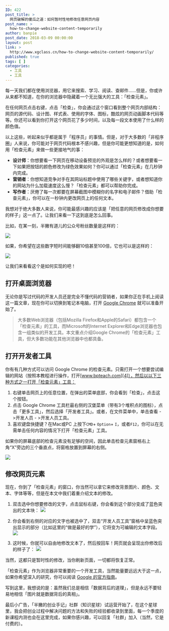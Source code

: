 ```yaml
---
ID: 422
post_title: >
  网页破解的傻瓜之道：如何暂时性地修改任意网页内容
post_name: >
  how-to-change-website-content-temporarily
author: banpie
post_date: 2018-03-09 00:00:00
layout: post
link: >
  http://www.xgclass.cn/how-to-change-website-content-temporarily/
published: true
tags: [ ]
categories:
  - 工具
  - 工具
---
```

每一天我们都在使用浏览器，用它来搜索、学习、阅读、查邮件……但是，你或许从来都不知道，在你的浏览器中隐藏着一个无比强大的工具：「检查元素」。

在任何网页点击右键，点击「检查」，你会通过这个窗口看到整个网页内部结构：网页的源代码、设计图、样式表、使用的字体、图标，酷炫的网页动画脚本代码等等。你还可以看到你打开这个网页花了多少时间，以及每一段文本使用了什么样的颜色值。

以上这些，听起来似乎都是属于「程序员」的事情。但是，对于大多数的「非程序圈」人来说，你可能对于网页代码根本不感兴趣，但是你可能更想知道的是，如何用「检查元素」来做一些更接地气的事：

*   **设计师**：你想要看一下网页在移动设备预览的外观是怎么样的？或者想要看一下如果把按钮的颜色修改为绿色效果如何？你可以通过「检查元素」在几秒钟内完成。
*   **营销者**：你想知道竞争对手在其网站标题中使用了哪些关键字，或者想知道你的网站为什么加载速度这么慢？「检查元素」都可以帮助你完成。
*   **写作者**：厌倦了每一次都要在屏幕截图中模糊你的名字和电子邮件？借助「检查元素」，你可以在一秒钟内更改网页上的任何文本。

我想对于绝大多数人来说，你可能最感兴趣的应该是「把任意的网页修改成你想要的样子」这一点了。让我们来看一下这到底是怎么回事。

比如，在某一刻，半撇有道儿的公众号粉丝数量是这样的：

![][1]

如果，你希望在这些数字短时间能够翻10倍甚至100倍，它也可以是这样的：

![][2]

让我们来看看这个是如何实现的吧！

## 打开桌面浏览器

无论你是写过代码的开发人员还是完全不懂代码的营销者，如果你正在手机上阅读这一篇文章，现在你可以切换到笔记本电脑，打开 [Google Chrome][3] 就可以准备开始了。

> 大多数Web浏览器（包括Mozilla Firefox和Apple的Safari）都包含一个「检查元素」的工具，而Microsoft的Internet Explorer和Edge浏览器也包含一组类似的开发工具。本文重点介绍Google Chrome的「检查元素」工具，但大多数功能在其他浏览器中也都具备。

## 打开开发者工具

你有有几种方式可以访问 Google Chrome 的检查元素。只需打开一个想要尝试编辑的网站（按照本教程进行操作，打开[www.bpteach.com][4]），然后以以下三种方式之一打开「检查元素」工具：

1.  右键单击网页上的任意位置，在弹出的菜单底部，你会看到「检查」，点击这个按钮。
2.  点击 Google Chrome 工具栏最右侧的汉堡菜单（带有3个堆积点的图标），点击「更多工具」，然后选择「开发者工具」。或者，在文件菜单中，单击查看 - >开发人员 - >开发人员工具。
3.  喜欢键盘快捷键？在Mac或PC 上按下`CMD`+ `Option`+ `I`，或者`F12`，你可以在无需单击任何内容的情况下打开「检查元素」工具。

如果你的屏幕底部的检查元素没有足够的空间，因此单击检查元素窗格右上角“X”旁边的三个垂直点，将窗格放置到屏幕的右侧。

![][5]

## 修改网页元素

现在，你到了「检查元素」的窗口，你当然可以拿它来修改背景图片、颜色、文本、字体等等，但是在本文中我们着重介绍文本的修改。

1.  双击选中你想要修改的文字，点击鼠标右键，你会看到这个部分变成了蓝色突出的文本块： ![][6]

2.  你会看到右侧的对应的文字也被选中了，双击“开发人员工具”窗格中呈蓝色突出显示的部分（比如这里的“做是最好的学”），它将变为可编辑的文本字段。 ![][7]

3.  这时候，你就可以自由地修改文本了，然后按回车！网页就会呈现出你修改后的样子了： ![][8]

当然，这都只是暂时性的修改，当你刷新页面，一切都将恢复正常。

「检查元素」作为浏览器非常重要的一个开发工具，当然能量要远远大于这一点，如果你希望深入的研究，你可以阅读 [Google 的官方指南][9]。

写到这里，我想说的是：虽然我们总是相信「数据背后的道理」，但是永远不要轻易地相信「图片就是数据背后的真相」。

最后小广告，「半撇的创业手记」社群（知识星球）试运营开始了，在这个星球里，我会把创业过程中解决问题的方法和失败的经验都收录到里面，每一个季度的新课程内测也会在这里完成，如果你感兴趣，可以回复「社群」加入（当然，它是付费的）。

 [1]: https://ws1.sinaimg.cn/large/006tNc79gy1fprnlfdgw5j31kw0ld0u0.jpg
 [2]: https://ws1.sinaimg.cn/large/006tNc79gy1fprnpskqg7j31kw0lcjsp.jpg
 [3]: https://www.google.com/chrome/?utm_source=zapier.com&utm_medium=referral&utm_campaign=zapier
 [4]: https://www.bpteach.com/
 [5]: https://ws1.sinaimg.cn/large/006tNc79gy1fpro7edjr7j31kw0vg12o.jpg
 [6]: https://ws1.sinaimg.cn/large/006tNc79gy1fprof9dl7jj31kw0r2gt8.jpg
 [7]: https://ws3.sinaimg.cn/large/006tNc79gy1fprogtqc34j31kw0rodpj.jpg
 [8]: https://ws1.sinaimg.cn/large/006tNc79gy1fprohzo6bqj31kw0pbqbu.jpg
 [9]: https://developers.google.com/web/tools/chrome-devtools/javascript/